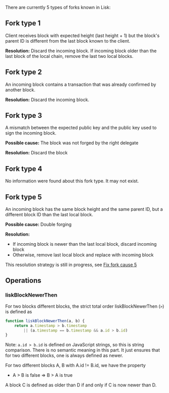 There are currently 5 types of forks known in Lisk:

## Fork type 1

Client receives block with expected height (last height + 1) but the
block's parent ID is different from the last block known to the client.

**Resolution:** Discard the incoming block. If incoming block older than the last block of the local chain,
remove the last two local blocks.

## Fork type 2

An incoming block contains a transaction that was already confirmed by
another block.

**Resolution:** Discard the incoming block.

## Fork type 3

A mismatch between the expected public key and the public key used to sign
the incoming block.

**Possible cause:** The block was not forged by the right delegate

**Resolution:** Discard the block

## Fork type 4

No information were found about this fork type. It may not exist.

## Fork type 5

An incoming block has the same block height and the same parent ID, but a
different block ID than the last local block.

**Possible cause:** Double forging

**Resolution:**

* If incoming block is newer than the last local block, discard incoming block
* Otherwise, remove last local block and replace with incoming block

This resolution strategy is still in progress, see
[Fix fork cause 5](https://github.com/LiskHQ/lisk/issues/402)

## Operations

### liskBlockNewerThen

For two blocks different blocks, the strict total order
liskBlockNewerThen (`>`) is defined as

```javascript
function liskBlockNewerThen(a, b) {
    return a.timestamp > b.timestamp
        || (a.timestamp == b.timestamp && a.id > b.id)
}
```

Note: `a.id > b.id` is defined on JavaScript strings, so this is
string comparison. There is no semantic meaning in this part. It just
ensures that for two different blocks, one is always defined as newer.

For two different blocks A, B with A.id != B.id, we have the property

* A > B is false => B > A is true

A block C is defined as older than D if and only if
C is now newer than D.
